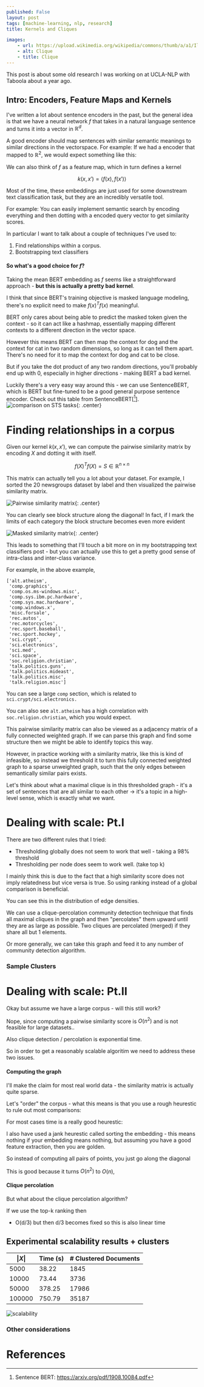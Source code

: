 ```yaml
---
published: False
layout: post
tags: [machine-learning, nlp, research]
title: Kernels and Cliques 

images:
    - url: https://upload.wikimedia.org/wikipedia/commons/thumb/a/a1/Illustration_of_overlapping_communities.svg/1920px-Illustration_of_overlapping_communities.svg.png
    - alt: Clique
    - title: Clique
---
```


This post is about some old research I was working on at UCLA-NLP with Taboola about a year ago. 

<!--more-->

## Intro: Encoders, Feature Maps and Kernels 

I've written a lot about sentence encoders in the past, but the general idea is that we have a neural network $f$ that takes in a natural language sentence and turns it into a vector in $\mathbb{R}^d$.

A good encoder should map sentences with similar semantic meanings to similar directions in the vectorspace. For example: If we had a encoder that mapped to $\mathbb{R}^2$, we would expect something like this:

We can also think of $f$ as a feature map, which in turn defines a kernel

$$k(x, x') = \langle f(x), f(x') \rangle$$ 

Most of the time, these embeddings are just used for some downstream text classification task, but they are an incredibly versatile tool. 

For example: You can easily implement semantic search by encoding everything and then dotting with a encoded query vector to get similarity scores.

In particular I want to talk about a couple of techniques I've used to:
1. Find relationships within a corpus. 
2. Bootstrapping text classifiers



#### So what's a good choice for $f$?

Taking the mean BERT embedding as $f$ seems like a straightforward approach - **but this is actually a pretty bad kernel**.

I think that since BERT's training objective is masked language modeling, there's no explicit need to make $f(x)^Tf(x)$ meaningful.

BERT only cares about being able to predict the masked token given the context - so it can act like a hashmap, essentially mapping different contexts to a different direction in the vector space. 

However this means BERT can then map the context for dog and the context for cat in two random dimensions, so long as it can tell them apart. There's no need for it to map the context for dog and cat to be close. 

But if you take the dot product of any two random directions, you'll probably end up with 0, especially in higher directions - making BERT a bad kernel. 

Luckily there's a very easy way around this - we can use SentenceBERT, which is BERT but fine-tuned to be a good general purpose sentence encoder. Check out this table from SentenceBERT[[^1]].
![comparison on STS tasks](/images/research/sentence_bert_table.png){: .center}


# Finding relationships in a corpus

Given our kernel $k(x, x')$, we can compute the pairwise similarity matrix by encoding $X$ and dotting it with itself. 

$$f(X)^Tf(X) = S \in \mathbb{R}^{n \times n}$$


This matrix can actually tell you a lot about your dataset. For example, I sorted the 20 newsgroups dataset by label and then visualized the pairwise similarity matrix.

![Pairwise similarity matrix](/images/research/sim_matrix.png){: .center}

You can clearly see block structure along the diagonal! In fact, if I mark the limits of each category the block structure becomes even more evident

![Masked similarity matrix](/images/research/masked_matrix.png){: .center}

This leads to something that I'll touch a bit more on in my bootstrapping text classifiers post - but you can actually use this to get a pretty good sense of intra-class and inter-class variance.

For example, in the above example, 

```
['alt.atheism',
 'comp.graphics',
 'comp.os.ms-windows.misc',
 'comp.sys.ibm.pc.hardware',
 'comp.sys.mac.hardware',
 'comp.windows.x',
 'misc.forsale',
 'rec.autos',
 'rec.motorcycles',
 'rec.sport.baseball',
 'rec.sport.hockey',
 'sci.crypt',
 'sci.electronics',
 'sci.med',
 'sci.space',
 'soc.religion.christian',
 'talk.politics.guns',
 'talk.politics.mideast',
 'talk.politics.misc',
 'talk.religion.misc']
```

You can see a large `comp` section, which is related to `sci.crypt/sci.electronics. `

You can also see `alt.atheism` has a high correlation with `soc.religion.christian`, which you would expect. 

This pairwise similarity matrix can also be viewed as a adjacency matrix of a fully connected weighted graph. If we can parse this graph and find some structure then we might be able to identify topics this way. 

However, in practice working with a similarity matrix, like this is kind of infeasible, so instead we threshold it to turn this fully connected weighted graph to a sparse unweighted graph, such that the only edges between semantically similar pairs exists. 

Let's think about what a maximal clique is in this thresholded graph - it's a set of sentences that are all similar to each other -> it's a topic in a high-level sense, which is exactly what we want.

# Dealing with scale: Pt.I

There are two different rules that I tried:
- Thresholding globally does not seem to work that well - taking a 98% threshold
- Thresholding per node does seem to work well.  (take top k)

I mainly think this is due to the fact that a high similarity score does not imply relatedness but vice versa is true. So using ranking instead of a global comparison is beneficial. 

You can see this in the distribution of edge densities. 


We can use a clique-percolation community detection technique that finds all maximal cliques in the graph and then "percolates" them upward until they are as large as possible. Two cliques are percolated (merged) if they share all but 1 elements. 

Or more generally, we can take this graph and feed it to any number of community detection algorithm. 


### Sample Clusters

# Dealing with scale: Pt.II

Okay but assume we have a large corpus - will this still work?

Nope, since computing a pairwise similarity score is $O(n^2)$ and is not feasible for large datasets.. 

Also clique detection / percolation is exponential time. 

So in order to get a reasonably scalable algoritim we need to address these two issues.

#### Computing the graph

I'll make the claim for most real world data - the similarity matrix is actually quite sparse. 

Let's "order" the corpus - what this means is that you use a rough heurestic to rule out most comparisons:

For most cases time is a really good heurestic:

I also have used a jank heurestic called sorting the embedding - this means nothing if your embedding means nothing, but assuming you have a good feature extraction, then you are golden. 

So instead of computing all pairs of points, you just go along the diagonal

This is good because it turns $O(n^2)$ to $O(n)$, 

#### Clique percolation

But what about the clique percolation algorithm?

If we use the top-k ranking then 

- O(d/3) but then d/3 becomes fixed so this is also linear time

## Experimental scalability results + clusters

| $\vert{X}\vert$ | Time (s)    | # Clustered Documents |
|-----------------|-------------|-----------------------|
| 5000            | 38.22       | 1845                  |
| 10000           | 73.44       | 3736                  |
| 50000           | 378.25      | 17986                 |
| 100000          | 750.79      | 35187                 |

![scalability](/images/research/scalability.png)

### Other considerations

# References
[^1]: Sentence BERT: https://arxiv.org/pdf/1908.10084.pdf
[^2]: BERT: https://arxiv.org/abs/1810.04805
[^3]: ULM-Fit: https://arxiv.org/abs/1801.06146
[^4]: QuickThoughts: https://arxiv.org/pdf/1902.00267.pdf
[^5]: Word2Vec: https://arxiv.org/pdf/1902.00267.pdf
[^6]: Scikit-learn: https://scikit-learn.org/stable/modules/generated/sklearn.preprocessing.OneHotEncoder.html
[^7]: Sampling Matters in Deep Metric Learning: https://arxiv.org/pdf/1706.07567.pdf
[^9]: CURL: http://www.offconvex.org/2019/03/19/CURL/
